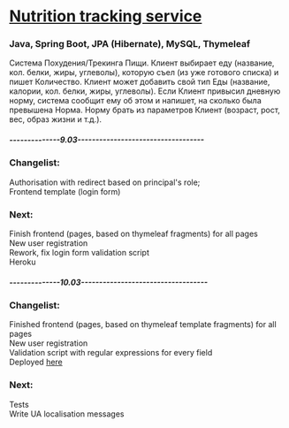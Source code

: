 # [Nutrition tracking service](https://dreamfit-spring.herokuapp.com/)  

### Java, Spring Boot, JPA (Hibernate), MySQL, Thymeleaf

Система Похудения/Трекинга Пищи. Клиент выбирает еду (название,
кол. белки, жиры, углеволы), которую съел (из уже готового списка) и пишет
Количество. Клиент может добавить свой тип Еды (название, калории, кол.
белки, жиры, углеволы). Если Клиент привысил дневную норму, система
сообщит ему об этом и напишет, на сколько была превышена Норма. Норму
брать из параметров Клиент (возраст, рост, вес, образ жизни и т.д.).


##### --------------9.03-----------------------------------  
### Changelist:  
Authorisation with redirect based on principal's role;  
Frontend template (login form)  

### Next:  
Finish frontend (pages, based on thymeleaf fragments) for all pages  
New user registration  
Rework, fix login form validation script  
Heroku  

##### --------------10.03-----------------------------------  
### Changelist:  
Finished frontend (pages, based on thymeleaf template fragments) for all pages    
New user registration  
Validation script with regular expressions for every field     
Deployed [here](http://shvdy-project.herokuapp.com/login)  

### Next:    
Tests  
Write UA localisation messages  
